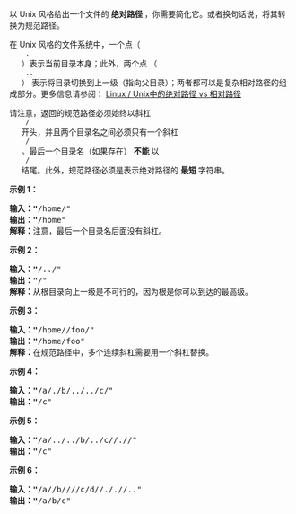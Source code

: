 <html>
 <body>
  <p>
   以 Unix 风格给出一个文件的
   <strong>
    绝对路径
   </strong>
   ，你需要简化它。或者换句话说，将其转换为规范路径。
  </p>
  <p>
   在 Unix 风格的文件系统中，一个点（
   <code>
    .
   </code>
   ）表示当前目录本身；此外，两个点 （
   <code>
    ..
   </code>
   ） 表示将目录切换到上一级（指向父目录）；两者都可以是复杂相对路径的组成部分。更多信息请参阅：
   <a href="https://blog.csdn.net/u011327334/article/details/50355600" target="_blank">
    Linux / Unix中的绝对路径 vs 相对路径
   </a>
  </p>
  <p>
   请注意，返回的规范路径必须始终以斜杠
   <code>
    /
   </code>
   开头，并且两个目录名之间必须只有一个斜杠
   <code>
    /
   </code>
   。最后一个目录名（如果存在）
   <strong>
    不能
   </strong>
   以
   <code>
    /
   </code>
   结尾。此外，规范路径必须是表示绝对路径的
   <strong>
    最短
   </strong>
   字符串。
  </p>
  <p>
  </p>
  <p>
   <strong>
    示例 1：
   </strong>
  </p>
  <pre><strong>输入："</strong>/home/"
<strong>输出："</strong>/home"
<strong>解释：</strong>注意，最后一个目录名后面没有斜杠。
</pre>
  <p>
   <strong>
    示例 2：
   </strong>
  </p>
  <pre><strong>输入："</strong>/../"
<strong>输出："</strong>/"
<strong>解释：</strong>从根目录向上一级是不可行的，因为根是你可以到达的最高级。
</pre>
  <p>
   <strong>
    示例 3：
   </strong>
  </p>
  <pre><strong>输入："</strong>/home//foo/"
<strong>输出："</strong>/home/foo"
<strong>解释：</strong>在规范路径中，多个连续斜杠需要用一个斜杠替换。
</pre>
  <p>
   <strong>
    示例 4：
   </strong>
  </p>
  <pre><strong>输入："</strong>/a/./b/../../c/"
<strong>输出："</strong>/c"
</pre>
  <p>
   <strong>
    示例 5：
   </strong>
  </p>
  <pre><strong>输入："</strong>/a/../../b/../c//.//"
<strong>输出："</strong>/c"
</pre>
  <p>
   <strong>
    示例 6：
   </strong>
  </p>
  <pre><strong>输入："</strong>/a//b////c/d//././/.."
<strong>输出："</strong>/a/b/c"</pre>
 </body>
</html>